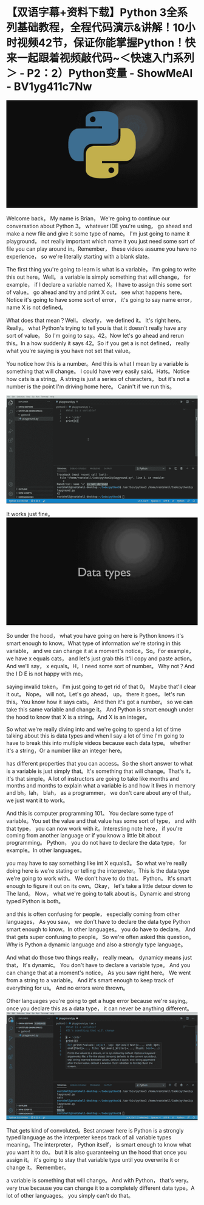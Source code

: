 # 【双语字幕+资料下载】Python 3全系列基础教程，全程代码演示&讲解！10小时视频42节，保证你能掌握Python！快来一起跟着视频敲代码~＜快速入门系列＞ - P2：2）Python变量 - ShowMeAI - BV1yg411c7Nw

![](img/458ed7f7cafeae1f01514608a1e4b736_0.png)

Welcome back， My name is Brian， We're going to continue our conversation about Python 3。 whatever IDE you're using， go ahead and make a new file and give it some type of name。 I'm just going to name it playground， not really important which name it you just need some sort of file you can play around in。Remember， these videos assume you have no experience， so we're literally starting with a blank slate。

The first thing you're going to learn is what is a variable， I'm going to write this out here。Well。 a variable is simply something that will change， for example， if I declare a variable named X。I have to assign this some sort of value。 go ahead and try and print X out， see what happens here。Notice it's going to have some sort of error， it's going to say name error， name X is not defined。

 What does that mean？Well， clearly， we defined it。 It's right here。 Really。 what Python's trying to tell you is that it doesn't really have any sort of value。 So I'm going to say。42。Now let's go ahead and rerun this。In a how suddenly it says 42。So if you get a is not defined， really what you're saying is you have not set that value。

You notice how this is a number。And this is what I mean by a variable is something that will change。 I could have very easily said。Hats。Notice how cats is a string。A string is just a series of characters， but it's not a number is the point I'm driving home here。 Canin't if we run this。

![](img/458ed7f7cafeae1f01514608a1e4b736_2.png)

It works just fine。![](img/458ed7f7cafeae1f01514608a1e4b736_4.png)

So under the hood， what you have going on here is Python knows it's smart enough to know。What type of information we're storing in this variable， and we can change it at a moment's notice。So。For example， we have x equals cats， and let's just grab this It'll copy and paste action。And we'll say， x equals。H，I need some sort of number。 Why not？And the I D E is not happy with me。

 saying invalid token。 I'm just going to get rid of that 0。 Maybe that'll clear it out。 Nope。 will not。Let's go ahead， up， there it goes， let's run this。You know how it says cats。 And then it's got a number。 so we can take this same variable and change it。 And Python is smart enough under the hood to know that X is a string。And X is an integer。

So what we're really diving into and we're going to spend a lot of time talking about this is data types and when I say a lot of time I'm going to have to break this into multiple videos because each data type。 whether it's a string，Or a number like an integer here。

 has different properties that you can access。So the short answer to what is a variable is just simply that。It's something that will change。That's it， it's that simple。A lot of instructors are going to take like months and months and months to explain what a variable is and how it lives in memory and bh。lah， blah， as a programmer， we don't care about any of that， we just want it to work。

And this is computer programming 101。 You declare some type of variable。You set the value and that value has some sort of type， and with that type， you can now work with it。Interesting note here， if you're coming from another language or if you know a little bit about programming。 Python， you do not have to declare the data type， for example。In other languages。

 you may have to say something like int X equals3。 So what we're really doing here is we're stating or telling the interpreter。This is the data type we're going to work with。 We don't have to do that。 Python。 It's smart enough to figure it out on its own。Okay， let's take a little detour down to The land。 Now， what we're going to talk about is。Dynamic and strong typed Python is both。

 and this is often confusing for people， especially coming from other languages， As you saw。 we don't have to declare the data type Python smart enough to know。In other languages。 you do have to declare。 And that gets super confusing to people。 So we're often asked this question。 Why is Python a dynamic language and also a strongly type language。

 And what do those two things really， really mean。 dynamicy means just that， It's dynamic。 You don't have to declare a variable type。 And you can change that at a moment's notice。 As you saw right here。 We went from a string to a variable。 And it's smart enough to keep track of everything for us。 And no errors were thrown。

Other languages you're going to get a huge error because we're saying。 once you declare this as a data type， it can never be anything different。![](img/458ed7f7cafeae1f01514608a1e4b736_6.png)

That gets kind of convoluted。Best answer here is Python is a strongly typed language as the interpreter keeps track of all variable types meaning。The interpreter， Python itself， is smart enough to know what you want it to do。 but it is also guaranteeing un the hood that once you assign it。 it's going to stay that variable type until you overwrite it or change it。 Remember。

 a variable is something that will change。 And with Python， that's very。 very true because you can change it to a completely different data type。A lot of other languages。 you simply can't do that。
